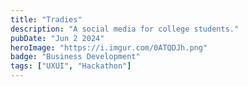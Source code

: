 ```yaml
---
title: "Tradies"
description: "A social media for college students."
pubDate: "Jun 2 2024"
heroImage: "https://i.imgur.com/0ATQDJh.png"
badge: "Business Development"
tags: ["UXUI", "Hackathon"]
---
```

